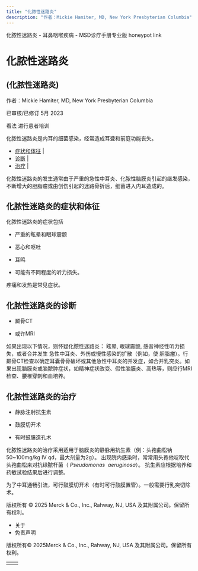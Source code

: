 ```yaml
---
title: "化脓性迷路炎"
description: "作者：Mickie Hamiter, MD, New York Presbyterian Columbia"
---
```


﻿化脓性迷路炎 \- 耳鼻咽喉疾病 \- MSD诊疗手册专业版 honeypot link

# 化脓性迷路炎

## (化脓性迷路炎)

作者：Mickie Hamiter, MD, New York Presbyterian Columbia

已审核/已修订 5月 2023

看法 进行患者培训

化脓性迷路炎是内耳的细菌感染，经常造成耳聋和前庭功能丧失。

- [症状和体征](#症状和体征_v16596828_zh) \|
- [诊断](#诊断_v16596841_zh) \|
- [治疗](#治疗_v16596849_zh) \|

化脓性迷路炎的发生通常由于严重的急性中耳炎、化脓性脑膜炎引起的继发感染，不断增大的胆脂瘤或由创伤引起的迷路骨折后，细菌进入内耳造成的。

## 化脓性迷路炎的症状和体征

化脓性迷路炎的症状包括

- 严重的眩晕和眼球震颤

- 恶心和呕吐

- 耳鸣

- 可能有不同程度的听力损失。


疼痛和发热是常见症状。

## 化脓性迷路炎的诊断

- 颞骨CT

- 或许MRI


如果出现以下情况，则怀疑化脓性迷路炎： 眩晕, 眼球震颤, 感音神经性听力损失，或者合并发生 急性中耳炎、外伤或慢性感染的扩散（例如，使 胆脂瘤）。行颞骨CT检查以确定耳囊骨骨破坏或其他急性中耳炎的并发症，如合并乳突炎。如果出现脑膜炎或脑脓肿症状，如精神症状改变、假性脑膜炎、高热等，则应行MRI检查、腰椎穿刺和血培养。

## 化脓性迷路炎的治疗

- 静脉注射抗生素

- 鼓膜切开术

- 有时鼓膜造孔术


化脓性迷路炎的治疗采用适用于脑膜炎的静脉用抗生素（例：头孢曲松钠50~100mg/kg IV qd，最大剂量为2g）。 出现院内感染时，常常用头孢他啶取代头孢曲松来对抗绿脓杆菌（ _Pseudomonas  aeruginosa_）。 抗生素应根据培养和药敏试验结果后进行调整。

为了中耳通畅引流，可行鼓膜切开术（有时可行鼓膜置管）。一般需要行乳突切除术。



版权所有 © 2025
Merck & Co., Inc., Rahway, NJ, USA 及其附属公司。保留所有权利。

- 关于
- 免责声明

版权所有© 2025Merck & Co., Inc., Rahway, NJ, USA 及其附属公司。保留所有权利。

|     |     |
| --- | --- |
|  |  |